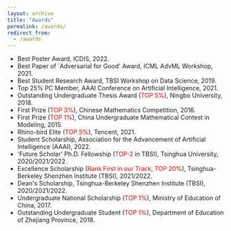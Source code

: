 ```yaml
---
layout: archive
title: "Awards"
permalink: /awards/
redirect_from:
  - /awards
---
```




* Best Poster Award, ICDIS, 2022.
* Best Paper of `Adversarial for Good' Award, ICML AdvML Workshop, 2021.
* Best Student Research Award, TBSI Workshop on Data Science, 2019.
* Top 25% PC Member, AAAI Conference on Artificial Intelligence, 2021. 
* Outstanding Undergraduate Thesis Award (<font color='red'>TOP 5%</font>), Ningbo University, 2018.
* First Prize (<font color='red'>TOP 3%</font>), Chinese Mathematics Competition, 2016.
* First Prize (<font color='red'>TOP 1%</font>), China Undergraduate Mathematical Contest in Modeling, 2015.
* Rhino-bird Elite (<font color='red'>TOP 5%</font>), Tencent, 2021.
* Student Scholarship, Association for the Advancement of Artificial Intelligence (AAAI), 2022.
* 'Future Scholar' Ph.D. Fellowship (<font color='red'>TOP-2</font> in TBSI), Tsinghua University, 2020/2021/2022.
* Excellence Scholarship (<font color='red'>Rank First in our Track, TOP 20%</font>), Tsinghua-Berkeley Shenzhen Institute (TBSI), 2021/2022.
* Dean's Scholarship, Tsinghua-Berkeley Shenzhen Institute (TBSI), 2020/2021/2022.
* Undergraduate National Scholarship (<font color='red'>TOP 1%</font>), Ministry of Education of China, 2017.
* Outstanding Undergraduate Student (<font color='red'>TOP 1%</font>), Department of Education of Zhejiang Province, 2018.





